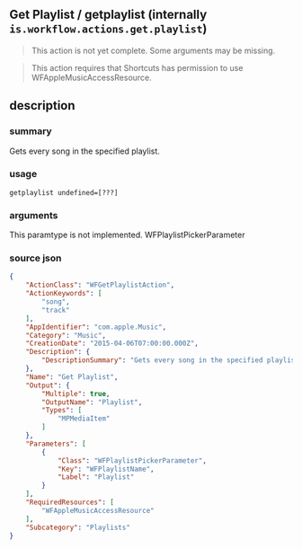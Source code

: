 
## Get Playlist / getplaylist (internally `is.workflow.actions.get.playlist`)

> This action is not yet complete. Some arguments may be missing.


> This action requires that Shortcuts has permission to use WFAppleMusicAccessResource.


## description
### summary
Gets every song in the specified playlist.


### usage
`getplaylist undefined=[???]`

### arguments
This paramtype is not implemented. WFPlaylistPickerParameter

### source json

```json
{
	"ActionClass": "WFGetPlaylistAction",
	"ActionKeywords": [
		"song",
		"track"
	],
	"AppIdentifier": "com.apple.Music",
	"Category": "Music",
	"CreationDate": "2015-04-06T07:00:00.000Z",
	"Description": {
		"DescriptionSummary": "Gets every song in the specified playlist."
	},
	"Name": "Get Playlist",
	"Output": {
		"Multiple": true,
		"OutputName": "Playlist",
		"Types": [
			"MPMediaItem"
		]
	},
	"Parameters": [
		{
			"Class": "WFPlaylistPickerParameter",
			"Key": "WFPlaylistName",
			"Label": "Playlist"
		}
	],
	"RequiredResources": [
		"WFAppleMusicAccessResource"
	],
	"Subcategory": "Playlists"
}
```
